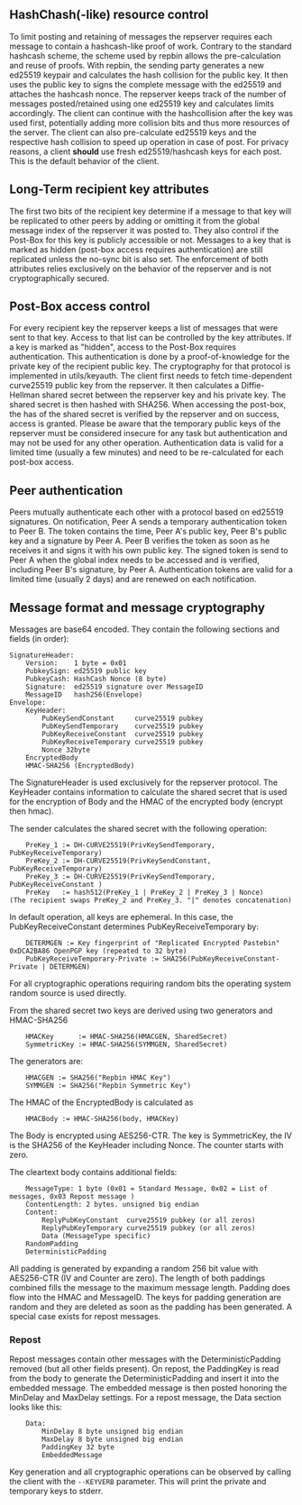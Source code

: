 ## HashChash(-like) resource control

To limit posting and retaining of messages the repserver requires each message
to contain a hashcash-like proof of work. Contrary to the standard hashcash
scheme, the scheme used by repbin allows the pre-calculation and reuse of
proofs.  With repbin, the sending party generates a new ed25519 keypair and
calculates the hash collision for the public key. It then uses the public key to
signs the complete message with the ed25519 and attaches the hashcash nonce. The
repserver keeps track of the number of messages posted/retained using one
ed25519 key and calculates limits accordingly. The client can continue with the
hashcollision after the key was used first, potentially adding more collision
bits and thus more resources of the server. The client can also pre-calculate
ed25519 keys and the respective hash collision to speed up operation in case of
post. For privacy reasons, a client **should** use fresh ed25519/hashcash keys for
each post. This is the default behavior of the client.


## Long-Term recipient key attributes

The first two bits of the recipient key determine if a message to that key will
be replicated to other peers by adding or omitting it from the global message
index of the repserver it was posted to. They also control if the Post-Box for
this key is publicly accessible or not. Messages to a key that is marked as
hidden (post-box access requires authentication) are still replicated unless the
no-sync bit is also set. The enforcement of both attributes relies exclusively
on the behavior of the repserver and is not cryptographically secured.


## Post-Box access control

For every recipient key the repserver keeps a list of messages that were sent to
that key. Access to that list can be controlled by the key attributes. If a key
is marked as "hidden", access to the Post-Box requires authentication. This
authentication is done by a proof-of-knowledge for the private key of the
recipient public key. The cryptography for that protocol is implemented in
utils/keyauth. The client first needs to fetch time-dependent curve25519 public
key from the repserver. It then calculates a Diffie-Hellman shared secret
between the repserver key and his private key. The shared secret is then hashed
with SHA256. When accessing the post-box, the has of the shared secret is
verified by the repserver and on success, access is granted. Please be aware
that the temporary public keys of the repserver must be considered insecure for
any task but authentication and may not be used for any other operation.
Authentication data is valid for a limited time (usually a few minutes) and need
to be re-calculated for each post-box access.


## Peer authentication

Peers mutually authenticate each other with a protocol based on ed25519
signatures. On notification, Peer A sends a temporary authentication token to
Peer B. The token contains the time, Peer A's public key, Peer B's public key
and a signature by Peer A. Peer B verifies the token as soon as he receives it
and signs it with his own public key. The signed token is send to Peer A when
the global index needs to be accessed and is verified, including Peer B's
signature, by Peer A. Authentication tokens are valid for a limited time
(usually 2 days) and are renewed on each notification.


## Message format and message cryptography

Messages are base64 encoded. They contain the following sections and fields (in
order):

```
SignatureHeader:
	Version:    1 byte = 0x01
	PubkeySign: ed25519 public key
	PubkeyCash: HashCash Nonce (8 byte)
	Signature:  ed25519 signature over MessageID
	MessageID   hash256(Envelope)
Envelope:
	KeyHeader:
		PubKeySendConstant     curve25519 pubkey
		PubKeySendTemporary    curve25519 pubkey
		PubKeyReceiveConstant  curve25519 pubkey
		PubKeyReceiveTemporary curve25519 pubkey
		Nonce 32byte
	EncryptedBody
	HMAC-SHA256 (EncryptedBody)
```

The SignatureHeader is used exclusively for the repserver protocol.
The KeyHeader contains information to calculate the shared secret that is used
for the encryption of Body and the HMAC of the encrypted body (encrypt then
hmac).

The sender calculates the shared secret with the following operation:

```
	PreKey_1 := DH-CURVE25519(PrivKeySendTemporary, PubKeyReceiveTemporary)
	PreKey_2 := DH-CURVE25519(PrivKeySendConstant,  PubKeyReceiveTemporary)
	PreKey_3 := DH-CURVE25519(PrivKeySendTemporary, PubKeyReceiveConstant )
	PreKey   := hash512(PreKey_1 | PreKey_2 | PreKey_3 | Nonce)
(The recipient swaps PreKey_2 and PreKey_3. "|" denotes concatenation)
```

In default operation, all keys are ephemeral. In this case, the PubKeyReceiveConstant determines PubKeyReceiveTemporary by:

```
	DETERMGEN := Key fingerprint of "Replicated Encrypted Pastebin" 0xDCA2BA86 OpenPGP key (repeated to 32 byte)
	PubKeyReceiveTemporary-Private := SHA256(PubKeyReceiveConstant-Private | DETERMGEN)
```

For all cryptographic operations requiring random bits the operating system
random source is used directly.

From the shared secret two keys are derived using two generators and HMAC-SHA256
```
	HMACKey      := HMAC-SHA256(HMACGEN, SharedSecret)
	SymmetricKey := HMAC-SHA256(SYMMGEN, SharedSecret)
```

The generators are:
```
	HMACGEN := SHA256("Repbin HMAC Key")
	SYMMGEN := SHA256("Repbin Symmetric Key")
```

The HMAC of the EncryptedBody is calculated as
```
	HMACBody := HMAC-SHA256(body, HMACKey)
```

The Body is encrypted using AES256-CTR. The key is SymmetricKey, the IV is the
SHA256 of the KeyHeader including Nonce. The counter starts with zero.

The cleartext body contains additional fields:
```
	MessageType: 1 byte (0x01 = Standard Message, 0x02 = List of messages, 0x03 Repost message )
	ContentLength: 2 bytes. unsigned big endian
	Content:
		ReplyPubKeyConstant  curve25519 pubkey (or all zeros)
		ReplyPubKeyTemporary curve25519 pubkey (or all zeros)
		Data (MessageType specific)
	RandomPadding
	DeterministicPadding
```

All padding is generated by expanding a random 256 bit value with AES256-CTR (IV
and Counter are zero). The length of both paddings combined fills the message to
the maximum message length. Padding does flow into the HMAC and MessageID. The
keys for padding generation are random and they are deleted as soon as the
padding has been generated. A special case exists for repost messages.

### Repost

Repost messages contain other messages with the DeterministicPadding removed
(but all other fields present). On repost, the PaddingKey is read from the body
to generate the DeterministicPadding and insert it into the embedded message. The
embedded message is then posted honoring the MinDelay and MaxDelay settings.
For a repost message, the Data section looks like this:

```
	Data:
		MinDelay 8 byte unsigned big endian
		MaxDelay 8 byte unsigned big endian
		PaddingKey 32 byte
		EmbeddedMessage
```

Key generation and all cryptographic operations can be observed by calling the
client with the `--KEYVERB` parameter. This will print the private and temporary
keys to stderr.
